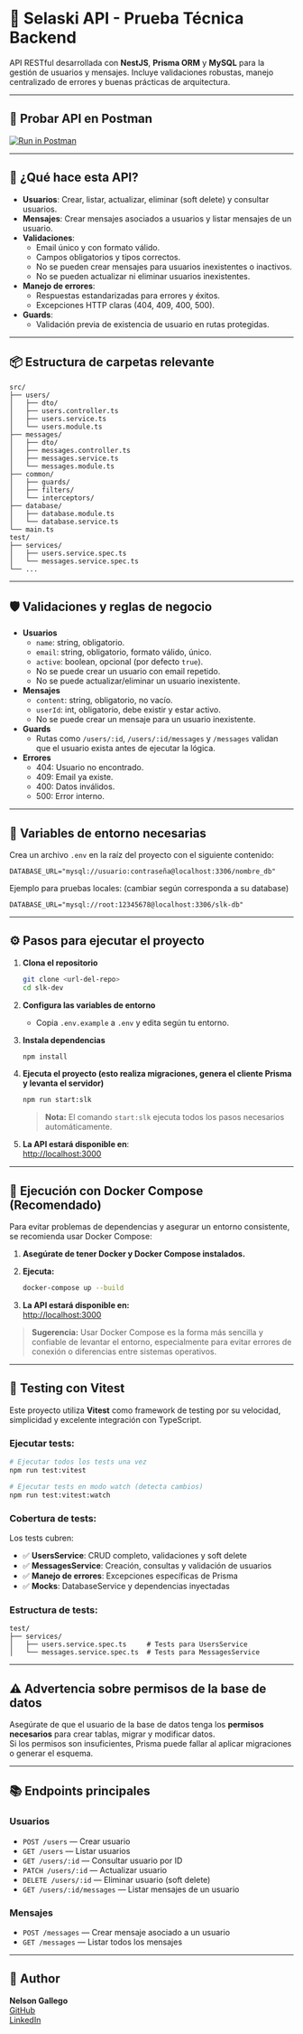 # 🧪 Selaski API - Prueba Técnica Backend

API RESTful desarrollada con **NestJS**, **Prisma ORM** y **MySQL** para la gestión de usuarios y mensajes. Incluye validaciones robustas, manejo centralizado de errores y buenas prácticas de arquitectura.

---

## 🚀 Probar API en Postman

[![Run in Postman](https://run.pstmn.io/button.svg)](https://www.postman.com/dark-equinox-132990/workspace/slk-dev/collection/22972674-116db138-a561-409c-b653-4d5de3f243d1?action=share&creator=22972674&active-environment=22972674-862c63a9-fb4c-4179-af5b-cf840c5f4730)


---
## 🚀 **¿Qué hace esta API?**

- **Usuarios**: Crear, listar, actualizar, eliminar (soft delete) y consultar usuarios.
- **Mensajes**: Crear mensajes asociados a usuarios y listar mensajes de un usuario.
- **Validaciones**: 
  - Email único y con formato válido.
  - Campos obligatorios y tipos correctos.
  - No se pueden crear mensajes para usuarios inexistentes o inactivos.
  - No se pueden actualizar ni eliminar usuarios inexistentes.
- **Manejo de errores**: 
  - Respuestas estandarizadas para errores y éxitos.
  - Excepciones HTTP claras (404, 409, 400, 500).
- **Guards**: 
  - Validación previa de existencia de usuario en rutas protegidas.

---

## 📦 **Estructura de carpetas relevante**

```
src/
├── users/
│   ├── dto/
│   ├── users.controller.ts
│   ├── users.service.ts
│   └── users.module.ts
├── messages/
│   ├── dto/
│   ├── messages.controller.ts
│   ├── messages.service.ts
│   └── messages.module.ts
├── common/
│   ├── guards/
│   ├── filters/
│   └── interceptors/
├── database/
│   ├── database.module.ts
│   └── database.service.ts
└── main.ts
test/
├── services/
│   ├── users.service.spec.ts
│   └── messages.service.spec.ts
└── ...
```

---

## 🛡️ **Validaciones y reglas de negocio**

- **Usuarios**
  - `name`: string, obligatorio.
  - `email`: string, obligatorio, formato válido, único.
  - `active`: boolean, opcional (por defecto `true`).
  - No se puede crear un usuario con email repetido.
  - No se puede actualizar/eliminar un usuario inexistente.
- **Mensajes**
  - `content`: string, obligatorio, no vacío.
  - `userId`: int, obligatorio, debe existir y estar activo.
  - No se puede crear un mensaje para un usuario inexistente.
- **Guards**
  - Rutas como `/users/:id`, `/users/:id/messages` y `/messages` validan que el usuario exista antes de ejecutar la lógica.
- **Errores**
  - 404: Usuario no encontrado.
  - 409: Email ya existe.
  - 400: Datos inválidos.
  - 500: Error interno.

---

## 📝 **Variables de entorno necesarias**

Crea un archivo `.env` en la raíz del proyecto con el siguiente contenido:

```
DATABASE_URL="mysql://usuario:contraseña@localhost:3306/nombre_db"
```

Ejemplo para pruebas locales: (cambiar según corresponda a su database)
```
DATABASE_URL="mysql://root:12345678@localhost:3306/slk-db" 
```

---

## ⚙️ **Pasos para ejecutar el proyecto**

1. **Clona el repositorio**
   ```bash
   git clone <url-del-repo>
   cd slk-dev
   ```

2. **Configura las variables de entorno**
   - Copia `.env.example` a `.env` y edita según tu entorno.

3. **Instala dependencias**
   ```bash
   npm install
   ```

4. **Ejecuta el proyecto (esto realiza migraciones, genera el cliente Prisma y levanta el servidor)**
   ```bash
   npm run start:slk
   ```

   > **Nota:** El comando `start:slk` ejecuta todos los pasos necesarios automáticamente.

5. **La API estará disponible en**:  
   [http://localhost:3000](http://localhost:3000)

---

## 🐳 **Ejecución con Docker Compose (Recomendado)**

Para evitar problemas de dependencias y asegurar un entorno consistente, se recomienda usar Docker Compose:

1. **Asegúrate de tener Docker y Docker Compose instalados.**

2. **Ejecuta:**
   ```bash
   docker-compose up --build
   ```
3. **La API estará disponible en:**  
   [http://localhost:3000](http://localhost:3000)

> **Sugerencia:** Usar Docker Compose es la forma más sencilla y confiable de levantar el entorno, especialmente para evitar errores de conexión o diferencias entre sistemas operativos.

---

## 🧪 **Testing con Vitest**

Este proyecto utiliza **Vitest** como framework de testing por su velocidad, simplicidad y excelente integración con TypeScript.

### **Ejecutar tests:**

```bash
# Ejecutar todos los tests una vez
npm run test:vitest

# Ejecutar tests en modo watch (detecta cambios)
npm run test:vitest:watch
```

### **Cobertura de tests:**
Los tests cubren:
- ✅ **UsersService**: CRUD completo, validaciones y soft delete
- ✅ **MessagesService**: Creación, consultas y validación de usuarios
- ✅ **Manejo de errores**: Excepciones específicas de Prisma
- ✅ **Mocks**: DatabaseService y dependencias inyectadas

### **Estructura de tests:**
```
test/
├── services/
│   ├── users.service.spec.ts     # Tests para UsersService
│   └── messages.service.spec.ts  # Tests para MessagesService
```

---

## ⚠️ **Advertencia sobre permisos de la base de datos**

Asegúrate de que el usuario de la base de datos tenga los **permisos necesarios** para crear tablas, migrar y modificar datos.  
Si los permisos son insuficientes, Prisma puede fallar al aplicar migraciones o generar el esquema.

---

## 📚 **Endpoints principales**

### Usuarios
- `POST /users` — Crear usuario
- `GET /users` — Listar usuarios
- `GET /users/:id` — Consultar usuario por ID
- `PATCH /users/:id` — Actualizar usuario
- `DELETE /users/:id` — Eliminar usuario (soft delete)
- `GET /users/:id/messages` — Listar mensajes de un usuario

### Mensajes
- `POST /messages` — Crear mensaje asociado a un usuario
- `GET /messages` — Listar todos los mensajes

---

## 🤝 Author

**Nelson Gallego**  
[GitHub](https://github.com/nelsin-06)  
[LinkedIn](https://www.linkedin.com/in/nelson-gallego-tec-dev)
